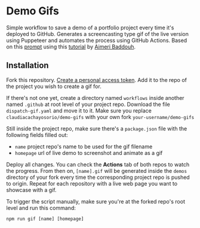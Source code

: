 # Demo Gifs

Simple workflow to save a demo of a portfolio project every time it's deployed to GitHub. Generates a screencasting type gif of the live version using Puppeteer and automates the process using GitHub Actions. Based on this [prompt](https://www.codementor.io/projects/web/build-a-screenshot-pipeline-c22ccscro8) using this [tutorial](https://dev.to/aimerib/using-puppeteer-to-make-animated-gifs-of-page-scrolls-1lko) by [Aimeri Baddouh](https://www.slothcrew.com/).


## Installation

Fork this repository. [Create a personal access token](https://docs.github.com/en/github/authenticating-to-github/keeping-your-account-and-data-secure/creating-a-personal-access-token). Add it to the repo of the project you wish to create a gif for.

If there's not one yet, create a directory named `workflows` inside another named `.github` at root level of your project repo. Download the file `dispatch-gif.yaml` and move it to it. Make sure you replace `claudiacachayosorio/demo-gifs` with your own fork `your-username/demo-gifs`

Still inside the project repo, make sure there's a `package.json` file with the following fields filled out:
* `name` project repo's name to be used for the gif filename
* `homepage` url of live demo to screenshot and animate as a gif

Deploy all changes. You can check the **Actions** tab of both repos to watch the progress. From then on, `[name].gif` will be generated inside the `demos` directory of your fork every time the corresponding project repo is pushed to origin. Repeat for each repository with a live web page you want to showcase with a gif.

To trigger the script manually, make sure you're at the forked repo's root level and run this command:
````
npm run gif [name] [homepage]
````
